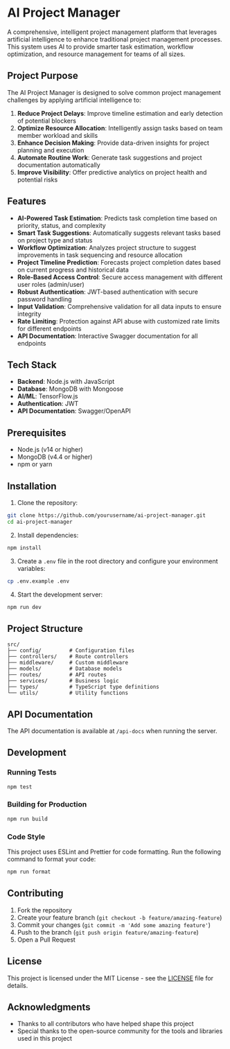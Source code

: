 # AI Project Manager

A comprehensive, intelligent project management platform that leverages artificial intelligence to enhance traditional project management processes. This system uses AI to provide smarter task estimation, workflow optimization, and resource management for teams of all sizes.

## Project Purpose

The AI Project Manager is designed to solve common project management challenges by applying artificial intelligence to:

1. **Reduce Project Delays**: Improve timeline estimation and early detection of potential blockers
2. **Optimize Resource Allocation**: Intelligently assign tasks based on team member workload and skills
3. **Enhance Decision Making**: Provide data-driven insights for project planning and execution
4. **Automate Routine Work**: Generate task suggestions and project documentation automatically
5. **Improve Visibility**: Offer predictive analytics on project health and potential risks

## Features

- **AI-Powered Task Estimation**: Predicts task completion time based on priority, status, and complexity
- **Smart Task Suggestions**: Automatically suggests relevant tasks based on project type and status
- **Workflow Optimization**: Analyzes project structure to suggest improvements in task sequencing and resource allocation
- **Project Timeline Prediction**: Forecasts project completion dates based on current progress and historical data
- **Role-Based Access Control**: Secure access management with different user roles (admin/user)
- **Robust Authentication**: JWT-based authentication with secure password handling
- **Input Validation**: Comprehensive validation for all data inputs to ensure integrity
- **Rate Limiting**: Protection against API abuse with customized rate limits for different endpoints
- **API Documentation**: Interactive Swagger documentation for all endpoints

## Tech Stack

- **Backend**: Node.js with JavaScript
- **Database**: MongoDB with Mongoose
- **AI/ML**: TensorFlow.js
- **Authentication**: JWT
- **API Documentation**: Swagger/OpenAPI

## Prerequisites

- Node.js (v14 or higher)
- MongoDB (v4.4 or higher)
- npm or yarn

## Installation

1. Clone the repository:
```bash
git clone https://github.com/yourusername/ai-project-manager.git
cd ai-project-manager
```

2. Install dependencies:
```bash
npm install
```

3. Create a `.env` file in the root directory and configure your environment variables:
```bash
cp .env.example .env
```

4. Start the development server:
```bash
npm run dev
```

## Project Structure

```
src/
├── config/         # Configuration files
├── controllers/    # Route controllers
├── middleware/     # Custom middleware
├── models/         # Database models
├── routes/         # API routes
├── services/       # Business logic
├── types/          # TypeScript type definitions
└── utils/          # Utility functions
```

## API Documentation

The API documentation is available at `/api-docs` when running the server.

## Development

### Running Tests

```bash
npm test
```

### Building for Production

```bash
npm run build
```

### Code Style

This project uses ESLint and Prettier for code formatting. Run the following command to format your code:

```bash
npm run format
```

## Contributing

1. Fork the repository
2. Create your feature branch (`git checkout -b feature/amazing-feature`)
3. Commit your changes (`git commit -m 'Add some amazing feature'`)
4. Push to the branch (`git push origin feature/amazing-feature`)
5. Open a Pull Request

## License

This project is licensed under the MIT License - see the [LICENSE](LICENSE) file for details.

## Acknowledgments

- Thanks to all contributors who have helped shape this project
- Special thanks to the open-source community for the tools and libraries used in this project 